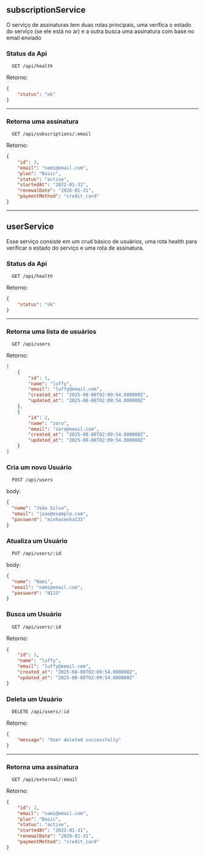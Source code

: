 ## subscriptionService

O serviço de assinaturas tem duas rotas principais, uma verifica o estado do serviço (se ele está no ar) e a outra busca uma assinatura  com base no email enviado 

### Status da Api

```http
  GET /api/health
```
Retorno:

```json
{
    "status": "ok"
}
```

---

### Retorna uma assinatura

```http
  GET /api/subscriptions/:email
```

Retorno: 

```json
{
    "id": 3,
    "email": "nami@email.com",
    "plan": "Basic",
    "status": "active",
    "startedAt": "2022-01-31",
    "renewalDate": "2026-01-31",
    "paymentMethod": "credit_card"
}
```

---

## userService
Esse serviço consiste em um crud básico de usuários, uma rota health para verificar o estado do serviço e uma rota de assinatura.

### Status da Api

```http
  GET /api/health
```
Retorno:

```json
{
    "status": "ok"
}
```

---

### Retorna uma lista de usuários

```http
  GET /api/users
```
Retorno:

```json
[
    {
        "id": 1,
        "name": "luffy",
        "email": "luffy@email.com",
        "created_at": "2025-08-08T02:09:54.000000Z",
        "updated_at": "2025-08-08T02:09:54.000000Z"
    },
    {
        "id": 2,
        "name": "zoro",
        "email": "zoro@email.com",
        "created_at": "2025-08-08T02:09:54.000000Z",
        "updated_at": "2025-08-08T02:09:54.000000Z"
    }
]
```

### Cria um novo Usuário

```http
  POST /api/users
```

body:

```json
{
  "name": "João Silva",
  "email": "joao@example.com",
  "password": "minhasenha123"
}
```


### Atualiza um Usuário

```http
  PUT /api/users/:id
```

body:

```json
{
  "name": "Nami",
  "email": "nami@email.com",
  "password": "N123"
}
```

### Busca um Usuário

```http
  GET /api/users/:id
```

Retorno:

```json
{
    "id": 1,
    "name": "luffy",
    "email": "luffy@email.com",
    "created_at": "2025-08-08T02:09:54.000000Z",
    "updated_at": "2025-08-08T02:09:54.000000Z"
}
```

### Deleta um Usuário

```http
  DELETE /api/users/:id
```

Retorno:

```json
{
    "message": "User deleted successfully"
}
```

---

### Retorna uma assinatura

```http
  GET /api/external/:email
```

Retorno:

```json
{
    "id": 3,
    "email": "nami@email.com",
    "plan": "Basic",
    "status": "active",
    "startedAt": "2022-01-31",
    "renewalDate": "2026-01-31",
    "paymentMethod": "credit_card"
}
```
